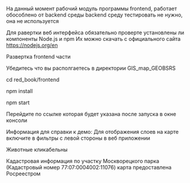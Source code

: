 На данный момент рабочий модуль программы frontend, работает обособлено от backend среды
backend среду тестировать не нужно, она не используется

Для равертки веб интерфейса обязательно проверте установлены ли компоненты Node.js и npm
Их можно скачать с официального сайта https://nodejs.org/en

Развертка frontend части

Убедитесь что вы располгаетесь в директории GIS_map_GEOBSRS

cd red_book/frontend

npm install

npm start

Перейдите по ссылке которая будет указана после запуска в окне консоли


Информация для справки к демо:
Для отображения слоев на карте включите в фильтры с левой стороны в веб приложении

Животные кликабельны

Кадастровая информация по участку Москворецкого парка (Кадастровый номер  77:07:0004002:11076) карта предоставлена Росреестром